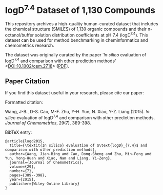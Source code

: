 # logD<sup>7.4</sup> Dataset of 1,130 Compounds

This repository archives a high-quality human-curated dataset that includes the chemical structure (SMILES) of 1,130 organic compounds and their n-octanol/buffer solution distribution coefficients at pH 7.4 (logD<sup>7.4</sup>). This dataset can be used for method benchmarking in cheminformatics and chemometrics research.

The dataset was originally curated by the paper '_In silico_ evaluation of logD<sup>7.4</sup> and comparison with other prediction methods' <[DOI:10.1002/cem.2718](http://onlinelibrary.wiley.com/doi/10.1002/cem.2718/full)> ([PDF](https://nanx.me/papers/logd.pdf)).

## Paper Citation

If you find this dataset useful in your research, please cite our paper:

Formatted citation:

Wang, J-B., D-S. Cao, M-F. Zhu, Y-H. Yun, N. Xiao, Y-Z. Liang (2015). _In silico_ evaluation of logD<sup>7.4</sup> and comparison with other prediction methods. _Journal of Chemometrics_, 29(7), 389-398.

BibTeX entry:

```
@article{logd2015,
  title={\textit{In silico} evaluation of $\text{logD}_{7.4}$ and comparison with other prediction methods},
  author={Wang, Jian-Bing and Cao, Dong-Sheng and Zhu, Min-Feng and Yun, Yong-Huan and Xiao, Nan and Liang, Yi-Zeng},
  journal={Journal of Chemometrics},
  volume={29},
  number={7},
  pages={389--398},
  year={2015},
  publisher={Wiley Online Library}
}
```
